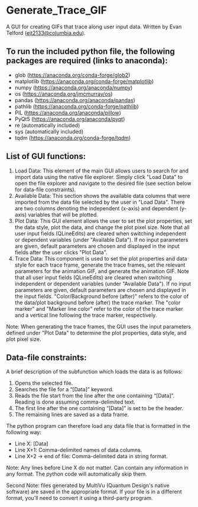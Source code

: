 # Generate_Trace_GIF
A GUI for creating GIFs that trace along user input data. Written by Evan Telford (ejt2133@columbia.edu).

## To run the included python file, the following packages are required (links to anaconda):
* glob (https://anaconda.org/conda-forge/glob2)
* matplotlib (https://anaconda.org/conda-forge/matplotlib)
* numpy (https://anaconda.org/anaconda/numpy)
* os (https://anaconda.org/jmcmurray/os)
* pandas (https://anaconda.org/anaconda/pandas)
* pathlib (https://anaconda.org/conda-forge/pathlib)
* PIL (https://anaconda.org/anaconda/pillow)
* PyQt5 (https://anaconda.org/anaconda/pyqt)
* re (automatically included)
* sys (automatically included)
* tqdm (https://anaconda.org/conda-forge/tqdm)

## List of GUI functions:
1.	Load Data:
This element of the main GUI allows users to search for and import data using the native file explorer. Simply click "Load Data" to open the file explorer and navigate to the desired file (see section below for data-file constraints).
2.	Available Data:
This section shows the available data columns that were imported from the data file selected by the user in "Load Data". There are two columns denoting the independent (x-axis) and dependent (y-axis) variables that will be plotted.
3.	Plot Data:
This GUI element allows the user to set the plot properties, set the data style, plot the data, and change the plot pixel size. Note that all user input fields (QLineEdits) are cleared when switching independent or dependent variables (under "Available Data"). If no input parameters are given, default parameters are chosen and displayed in the input fields after the user clicks "Plot Data".
4.	Trace Data:
This component is used to set the plot properties and data style for each trace frame, generate the trace frames, set the relevant parameters for the animation GIF, and generate the animation GIF. Note that all user input fields (QLineEdits) are cleared when switching independent or dependent variables (under "Available Data"). If no input parameters are given, default parameters are chosen and displayed in the input fields. "Color/Background before (after)" refers to the color of the data/plot background before (after) the trace marker. The "color marker" and "Marker line color" refer to the color of the trace marker and a vertical line following the trace marker, respectively.

Note: When generating the trace frames, the GUI uses the input parameters defined under "Plot Data" to determine the plot properties, data style, and plot pixel size.

## Data-file constraints:
	
A brief description of the subfunction which loads the data is as follows:
1.	Opens the selected file.
2.	Searches the file for a “[Data]” keyword.
3.	Reads the file start from the line after the one containing “[Data]”. Reading is done assuming comma-delimited text.
4.	The first line after the one containing “[Data]” is set to be the header.
5.	The remaining lines are saved as a data frame.

The python program can therefore load any data file that is formatted in the following way:
- Line X: [Data]
- Line X+1: Comma-delimited names of data columns.
- Line X+2 → end of file: Comma-delimited data in string format.

Note: Any lines before Line X do not matter. Can contain any information in any format. The python code will automatically skip them.
	
Second Note: files generated by MultiVu (Quantum Design's native software) are saved in the appropriate format. If your file is in a different format, you’ll need to convert it using a third-party program.
